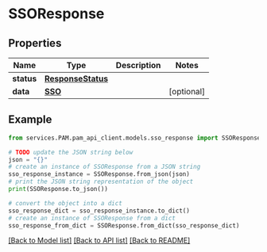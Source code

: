 # SSOResponse


## Properties

Name | Type | Description | Notes
------------ | ------------- | ------------- | -------------
**status** | [**ResponseStatus**](ResponseStatus.md) |  | 
**data** | [**SSO**](SSO.md) |  | [optional] 

## Example

```python
from services.PAM.pam_api_client.models.sso_response import SSOResponse

# TODO update the JSON string below
json = "{}"
# create an instance of SSOResponse from a JSON string
sso_response_instance = SSOResponse.from_json(json)
# print the JSON string representation of the object
print(SSOResponse.to_json())

# convert the object into a dict
sso_response_dict = sso_response_instance.to_dict()
# create an instance of SSOResponse from a dict
sso_response_from_dict = SSOResponse.from_dict(sso_response_dict)
```
[[Back to Model list]](../README.md#documentation-for-models) [[Back to API list]](../README.md#documentation-for-api-endpoints) [[Back to README]](../README.md)


